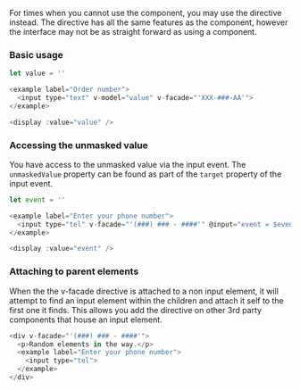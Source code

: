For times when you cannot use the component, you may use the directive instead. The directive has all the same features as the component, however the interface may not be as straight forward as using a component.

### Basic usage

```js
let value = ''

<example label="Order number">
  <input type="text" v-model="value" v-facade="'XXX-###-AA'">
</example>

<display :value="value" />
```

### Accessing the unmasked value

You have access to the unmasked value via the input event.  The `unmaskedValue` property can be found as part of the `target` property of the input event.

```js
let event = ''

<example label="Enter your phone number">
  <input type="tel" v-facade="'(###) ### - ####'" @input="event = $event">
</example>

<display :value="event" />
```

### Attaching to parent elements

When the the v-facade directive is attached to a non input element, it will attempt to find an input element within the children and attach it self to the first one it finds.  This allows you add the directive on other 3rd party components that house an input element.

```js
<div v-facade="'(###) ### - ####'">
  <p>Random elements in the way.</p>
  <example label="Enter your phone number">
    <input type="tel">
  </example>
</div>
```
